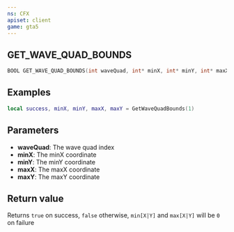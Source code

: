 ```yaml
---
ns: CFX
apiset: client
game: gta5
---
```

## GET_WAVE_QUAD_BOUNDS

```c
BOOL GET_WAVE_QUAD_BOUNDS(int waveQuad, int* minX, int* minY, int* maxX, int* maxY);
```

## Examples

```lua
local success, minX, minY, maxX, maxY = GetWaveQuadBounds(1)
```

## Parameters
* **waveQuad**: The wave quad index
* **minX**: The minX coordinate
* **minY**: The minY coordinate
* **maxX**: The maxX coordinate
* **maxY**: The maxY coordinate

## Return value
Returns `true` on success, `false` otherwise, `min[X|Y]` and `max[X|Y]` will be `0` on failure
